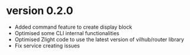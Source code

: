 # version 0.2.0
- Added command feature to create display block
- Optimised some CLI internal functionalities
- Optimised Zlight code to use the latest version of vilhub/router library 
- Fix service creating issues
